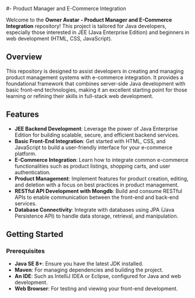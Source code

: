 #- Product Manager and E-Commerce Integration

Welcome to the **Owner Avatar - Product Manager and E-Commerce Integration** repository! This project is tailored for Java developers, especially those interested in JEE (Java Enterprise Edition) and beginners in web development (HTML, CSS, JavaScript). 

## Overview

This repository is designed to assist developers in creating and managing product management systems with e-commerce integration. It provides a foundational framework that combines server-side Java development with basic front-end technologies, making it an excellent starting point for those learning or refining their skills in full-stack web development.

## Features

- **JEE Backend Development**: Leverage the power of Java Enterprise Edition for building scalable, secure, and efficient backend services.
- **Basic Front-End Integration**: Get started with HTML, CSS, and JavaScript to build a user-friendly interface for your e-commerce platform.
- **E-Commerce Integration**: Learn how to integrate common e-commerce functionalities such as product listings, shopping carts, and user authentication.
- **Product Management**: Implement features for product creation, editing, and deletion with a focus on best practices in product management.
- **RESTful API Development with Mongdb**: Build and consume RESTful APIs to enable communication between the front-end and back-end services.
- **Database Connectivity**: Integrate with databases using JPA (Java Persistence API) to handle data storage, retrieval, and manipulation.

## Getting Started

### Prerequisites

- **Java SE 8+**: Ensure you have the latest JDK installed.
- **Maven**: For managing dependencies and building the project.
- **An IDE**: Such as IntelliJ IDEA or Eclipse, configured for Java and web development.
- **Web Browser**: For testing and viewing your front-end development.

